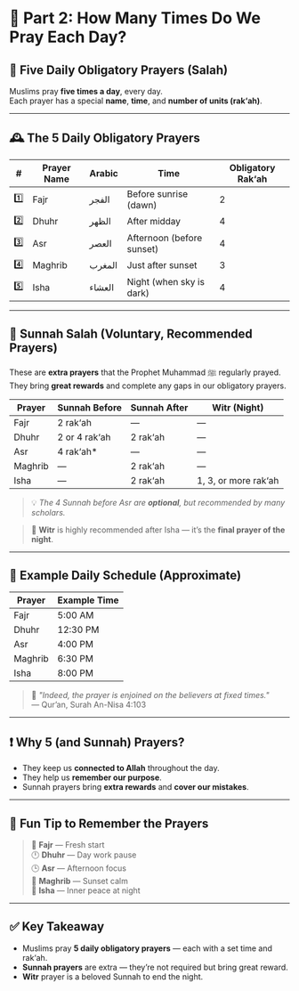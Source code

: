 # 🕌 Part 2: How Many Times Do We Pray Each Day?

## 🧭 Five Daily Obligatory Prayers (Salah)

Muslims pray **five times a day**, every day.  
Each prayer has a special **name**, **time**, and **number of units (rak‘ah)**.

---

## 🕰️ The 5 Daily Obligatory Prayers

| #   | Prayer Name | Arabic | Time                      | Obligatory Rak‘ah |
| --- | ----------- | ------ | ------------------------- | ----------------- |
| 1️⃣  | Fajr        | الفجر  | Before sunrise (dawn)     | 2                 |
| 2️⃣  | Dhuhr       | الظهر  | After midday              | 4                 |
| 3️⃣  | Asr         | العصر  | Afternoon (before sunset) | 4                 |
| 4️⃣  | Maghrib     | المغرب | Just after sunset         | 3                 |
| 5️⃣  | Isha        | العشاء | Night (when sky is dark)  | 4                 |

---

## 🌟 Sunnah Salah (Voluntary, Recommended Prayers)

These are **extra prayers** that the Prophet Muhammad ﷺ regularly prayed.  
They bring **great rewards** and complete any gaps in our obligatory prayers.

| Prayer  | Sunnah Before | Sunnah After | Witr (Night)         |
| ------- | ------------- | ------------ | -------------------- |
| Fajr    | 2 rak‘ah      | —            | —                    |
| Dhuhr   | 2 or 4 rak‘ah | 2 rak‘ah     | —                    |
| Asr     | 4 rak‘ah\*    | —            | —                    |
| Maghrib | —             | 2 rak‘ah     | —                    |
| Isha    | —             | 2 rak‘ah     | 1, 3, or more rak‘ah |

> 💡 _The 4 Sunnah before Asr are **optional**, but recommended by many scholars._

> 🌙 **Witr** is highly recommended after Isha — it’s the **final prayer of the night**.

---

## 🌙 Example Daily Schedule (Approximate)

| Prayer  | Example Time |
| ------- | ------------ |
| Fajr    | 5:00 AM      |
| Dhuhr   | 12:30 PM     |
| Asr     | 4:00 PM      |
| Maghrib | 6:30 PM      |
| Isha    | 8:00 PM      |

> 🕋 _"Indeed, the prayer is enjoined on the believers at fixed times."_  
> — Qur’an, Surah An-Nisa 4:103

---

## ❗ Why 5 (and Sunnah) Prayers?

- They keep us **connected to Allah** throughout the day.
- They help us **remember our purpose**.
- Sunnah prayers bring **extra rewards** and **cover our mistakes**.

---

## 🧠 Fun Tip to Remember the Prayers

> 🌅 **Fajr** — Fresh start  
> 🕛 **Dhuhr** — Day work pause  
> 🕒 **Asr** — Afternoon focus  
> 🌇 **Maghrib** — Sunset calm  
> 🌌 **Isha** — Inner peace at night

---

## ✅ Key Takeaway

- Muslims pray **5 daily obligatory prayers** — each with a set time and rak‘ah.
- **Sunnah prayers** are extra — they’re not required but bring great reward.
- **Witr** prayer is a beloved Sunnah to end the night.
